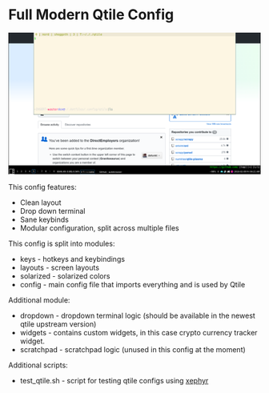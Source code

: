 # Full Modern Qtile Config

![screenshot](screenshot.png)

This config features:

* Clean layout 
* Drop down terminal
* Sane keybinds
* Modular configuration, split across multiple files

This config is split into modules:

* keys - hotkeys and keybindings
* layouts - screen layouts
* solarized - solarized colors
* config - main config file that imports everything and is used by Qtile

Additional module:

* dropdown - dropdown terminal logic (should be available in the newest qtile upstream version)
* widgets - contains custom widgets, in this case crypto currency tracker widget.
* scratchpad - scratchpad logic (unused in this config at the moment)

Additional scripts:

* test_qtile.sh - script for testing qtile configs using [xephyr](https://wiki.archlinux.org/index.php/Xephyr)
